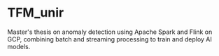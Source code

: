 # TFM_unir
Master's thesis on anomaly detection using Apache Spark and Flink on GCP, combining batch and streaming processing to train and deploy AI models.
